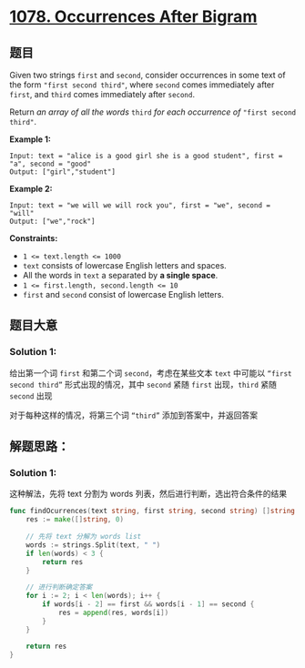 # [1078. Occurrences After Bigram](https://leetcode.com/problems/occurrences-after-bigram/)

## 题目

Given two strings `first` and `second`, consider occurrences in some text of the form `"first second third"`, where `second` comes immediately after `first`, and `third` comes immediately after `second`.

Return *an array of all the words* `third` *for each occurrence of* `"first second third"`.

 

**Example 1:**

```
Input: text = "alice is a good girl she is a good student", first = "a", second = "good"
Output: ["girl","student"]
```

**Example 2:**

```
Input: text = "we will we will rock you", first = "we", second = "will"
Output: ["we","rock"]
```

 

**Constraints:**

- `1 <= text.length <= 1000`
- `text` consists of lowercase English letters and spaces.
- All the words in `text` a separated by **a single space**.
- `1 <= first.length, second.length <= 10`
- `first` and `second` consist of lowercase English letters.

## 题目大意

### Solution 1:

给出第一个词 `first` 和第二个词 `second`，考虑在某些文本 `text` 中可能以 `“first second third”` 形式出现的情况，其中 `second` 紧随 `first` 出现，`third` 紧随 `second` 出现

对于每种这样的情况，将第三个词 `“third”` 添加到答案中，并返回答案

## 解题思路：

### Solution 1:

这种解法，先将 text 分割为 words 列表，然后进行判断，选出符合条件的结果

````Go
func findOcurrences(text string, first string, second string) []string {
    res := make([]string, 0)
    
    // 先将 text 分解为 words list
    words := strings.Split(text, " ")
    if len(words) < 3 {
        return res
    }
    
    // 进行判断确定答案
    for i := 2; i < len(words); i++ {
        if words[i - 2] == first && words[i - 1] == second {
            res = append(res, words[i])
        }
    }
    
    return res
}
````
